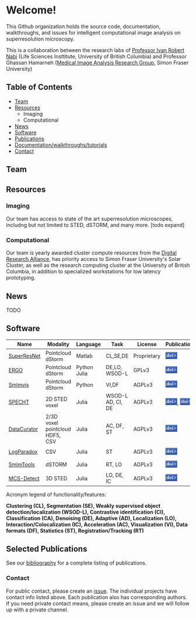 # Welcome!

This Github organization holds the source code, documentation, walkthroughs, and issues for intelligent computational image analysis on superresolution microscopy.

This is a collaboration between the research labs of [Professor Ivan Robert Nabi](https://cps.med.ubc.ca/faculty1/nabi/) (Life Sciences Insttitute, University of British Columbia) and Professor Ghassan Hamarneh ([Medical Image Analysis Research Group](https://www.medicalimageanalysis.com/home), Simon Fraser University) 

## Table of Contents
- [Team](#team)
- [Resources](#resources)
    - Imaging
    - Computational
- [News](#news)
- [Software](#software)
- [Publications](#publications)
- [Documentation/walkthroughs/tutorials](#docs)
- [Contact](#contact)

<a name="team"></a>
## Team

<a name="resources"></a>
## Resources

### Imaging
Our team has access to state of the art superresolution microscopes, includng but not limited to STED, dSTORM, and many more. [todo expand]


### Computational
Our team is yearly awarded cluster compute resources from the [Digital Research Alliance](https://alliancecan.ca/en/services/advanced-research-computing), has priority access to Simon Fraser University's Solar Cluster, as well as the research computing cluster at the University of British Columbia, in addition to specialized workstations for low latency prototyping.

<a name="news"></a>
## News
TODO

<a name="software"></a>
## Software

|  Name	        | Modality  	        | Language  	| Task                          | License  	        | Publication   	| Documentation | Tests |  Contact
|---	        |---	                |---	        |---                            |---	            |---	            |---            |---    |---
| [SuperResNet](https://www.medicalimageanalysis.com/software/superresnet)   | Pointcloud<br>dStorm     | Matlab        | CL,SE,DE                      | Proprietary       | [![DOI](https://github.com/NanoscopyAI/.github/raw/main/profile/doi.gif)](http://dx.doi.org/10.1038/s41598-018-27216-4)               |    [![Github](https://github.com/NanoscopyAI/.github/blob/main/profile/docs.svg)](https://www.medicalimageanalysis.com/software/superresnet/documentation)     | TODO  |  [@](ikhater@sfu.ca)
| [ERGO](https://github.com/NanoscopyAI/ERGO)          | Pointcloud<br>dStorm     | Python<br>Julia  | DE,LO,<br>WSOD-L                  | GPLv3             | [![DOI](https://github.com/NanoscopyAI/.github/raw/main/profile/doi.gif)](http://dx.doi.org/10.1109/TMI.2019.2962361)   | [![Github](https://github.com/NanoscopyAI/.github/blob/main/profile/docs.svg)](https://github.com/NanoscopyAI/ERGO)     | [![Github](https://github.com/NanoscopyAI/.github/blob/main/profile/tests.svg)](https://dl.circleci.com/status-badge/redirect/gh/bencardoen/ERGO.jl/tree/main)      |  [@](bcardoen@sfu.ca)
| [Smlmvis](https://github.com/NanoscopyAI/smlmvis)          | Pointcloud<br>dStorm     | Python  | VI,DF                  | AGPLv3             | [![DOI](https://github.com/NanoscopyAI/.github/raw/main/profile/doi.gif)](https://doi.org/10.5281/zenodo.7226577)              | [![Github](https://github.com/NanoscopyAI/.github/blob/main/profile/docs.svg)](https://github.com/NanoscopyAI/smlmvis)         | TODO   |  [@](bcardoen@sfu.ca)
| [SPECHT](https://github.com/NanoscopyAI/SPECHT.jl)          | 2D STED<br>voxel     | Julia  | WSOD-L<br>AD, CI, DE                  | AGPLv3             | [![DOI](https://github.com/NanoscopyAI/.github/raw/main/profile/doi.gif)](http://dx.doi.org/10.1371/journal.pone.0276726), [![DOI](https://github.com/NanoscopyAI/.github/raw/main/profile/doi.gif)](https://link.springer.com/article/10.1007/s00018-022-04585-8)               | [![Github](https://github.com/NanoscopyAI/.github/blob/main/profile/docs.svg)](https://github.com/NanoscopyAI/SPECHT.jl)    | [![Github](https://github.com/NanoscopyAI/.github/blob/main/profile/tests.svg)](https://dl.circleci.com/status-badge/redirect/gh/bencardoen/SPECHT.jl/tree/main)        |  [@](bcardoen@sfu.ca)
| [DataCurator](https://github.com/NanoscopyAI/DataCurator.jl)          | 2/3D voxel<br>pointcloud<br>HDF5, CSV     | Julia  | AC, DF, ST                  | AGPLv3             | [![DOI](https://github.com/NanoscopyAI/.github/raw/main/profile/doi.gif)](https://www.techrxiv.org/articles/preprint/DataCurator_jl_Efficient_portable_and_reproducible_validation_curation_and_transformation_of_large_heterogeneous_datasets_using_human-readable_recipes_compiled_into_machine_verifiable_templates/22060118)               | [![Github](https://github.com/NanoscopyAI/.github/blob/main/profile/docs.svg)](https://github.com/NanoscopyAI/DataCurator.jl)    | [![Github](https://github.com/NanoscopyAI/.github/blob/main/profile/tests.svg)](https://dl.circleci.com/status-badge/redirect/gh/bencardoen/DataCurator.jl/tree/main)        |  [@](bcardoen@sfu.ca)
| [LogParadox](https://github.com/NanoscopyAI/LogParadox.jl)          | CSV     | Julia  | ST                  | AGPLv3             | [![DOI](https://github.com/NanoscopyAI/.github/raw/main/profile/doi.gif)](https://arxiv.org/abs/2302.04780)               | [![Github](https://github.com/NanoscopyAI/.github/blob/main/profile/docs.svg)](https://github.com/NanoscopyAI/LogParadox.jl)    | [![Github](https://github.com/NanoscopyAI/.github/blob/main/profile/tests.svg)](https://dl.circleci.com/status-badge/redirect/gh/bencardoen/LogParadox.jl/tree/main)        |  [@](bcardoen@sfu.ca)
| [SmlmTools](https://github.com/NanoscopyAI/SmlmTools.jl)          | dSTORM     | Julia  | RT, LO                  | AGPLv3             | [![DOI](https://github.com/NanoscopyAI/.github/raw/main/profile/doi.gif)](https://doi.org/10.5281/zenodo.7632321)               | [![Github](https://github.com/NanoscopyAI/.github/blob/main/profile/docs.svg)](https://github.com/NanoscopyAI/SmlmTools.jl)    | [![Github](https://github.com/NanoscopyAI/.github/blob/main/profile/tests.svg)](https://dl.circleci.com/status-badge/redirect/gh/bencardoen/SmlmTools.jl/tree/main)        |  [@](bcardoen@sfu.ca)
| [MCS-Detect](https://github.com/NanoscopyAI/SubPrecisionContactDetection.jl)          | 3D STED     | Julia  | LO, DE, IC                   | AGPLv3             | [![DOI](https://github.com/NanoscopyAI/.github/raw/main/profile/doi.gif)](https://www.biorxiv.org/content/10.1101/2022.06.23.497346v2)               | [![Github](https://github.com/NanoscopyAI/.github/blob/main/profile/docs.svg)](https://github.com/NanoscopyAI/SubPrecisionContactDetection.jl)    | [![Github](https://github.com/NanoscopyAI/.github/blob/main/profile/tests.svg)](https://dl.circleci.com/status-badge/redirect/gh/bencardoen/SubPrecisionContactDetection.jl/tree/main)        |  [@](bcardoen@sfu.ca)


Acronym legend of functionality/features:

**Clustering (CL), Segmentation (SE), Weakly supervised object detection/localization (WSOD-L), Contrastive identification (CI), Classification (CA), Denoising (DE), Adaptive (AD), Localization (LO), Interaction/Colocalization (IC), Acceleration (AC), Visualization (VI), Data formats (DF), Statistics (ST), Registration/Tracking (RT)**

<a name="publications"></a>
## Selected Publications
See our [bibliography](https://raw.githubusercontent.com/NanoscopyAI/.github/main/bibliography.bib) for a complete listing of publications.


<a name="contact"></a>
### Contact
For public contact, please create an [issue](https://github.com/NanoscopyAI/.github/issues/new/choose). The individual projects have contact info listed above. Each publication also has corresponding authors.
If you need private contact means, please create an issue and we will follow up with a private channel.
